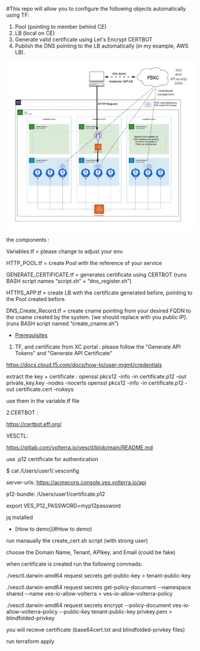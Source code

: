 #This repo will allow you to configure the following objects automatically 
using TF:

1. Pool (pointing to member behind CE)
2. LB (local on CE)
3. Generate valid certificate using Let's Encrypt CERTBOT 
4. Publish the DNS pointing to the LB automatically (in my example, AWS 
LB).

![Logo of My Project](./architecture-design.jpg)

the components :

Variables.tf = please change to adjust your env.

HTTP_POOL.tf = create Pool with the reference of your service

GENERATE_CERTIFICATE.tf = generates certificate using CERTBOT (runs BASH script names “script.sh” + “dns_register.sh”)

HTTPS_APP.tf = create LB with the certificate generated before, pointing to the Pool created before.

DNS_Create_Record.tf = create cname pointing from your desired FQDN to the cname created by the system. [we should replace with you public IP]. (runs 
BASH script named “create_cname.sh”)




- [Prerequisites](#Prerequisites)

1. TF, and certificate from XC portal :
please follow the "Generate API Tokens" and "Generate API Certificate"

https://docs.cloud.f5.com/docs/how-to/user-mgmt/credentials

extract the key + certificate :
    openssl pkcs12 -info -in certificate.p12 -out private_key.key -nodes -nocerts
    openssl pkcs12 -info -in certificate.p12 -out certificate.cert -nokeys
    
use them in the variable.tf file

2.CERTBOT :

https://certbot.eff.org/

VESCTL:

https://gitlab.com/volterra.io/vesctl/blob/main/README.md

use .p12 certificate for authentication

$ cat /Users/user1/.vesconfig

server-urls: https://acmecorp.console.ves.volterra.io/api

p12-bundle: /Users/user1/certificate.p12

export VES_P12_PASSWORD=myp12password





jq installed


- [How to demo](#How to demo)

run manaually the create_cert.sh script (with strong user)

choose the Domain Name, Tenant, APIkey, and Email (could be fake)

when certificate is created run the following commads:

./vesctl.darwin-amd64 request secrets get-public-key > tenant-public-key

./vesctl.darwin-amd64 request secrets get-policy-document --namespace shared --name ves-io-allow-volterra > ves-io-allow-volterra-policy

./vesctl.darwin-amd64 request secrets encrypt --policy-document ves-io-allow-volterra-policy --public-key tenant-public-key privkey.pem > blindfolded-privkey

you will recieve certificate (base64cert.txt and blindfolded-privkey files)

run terraform apply






